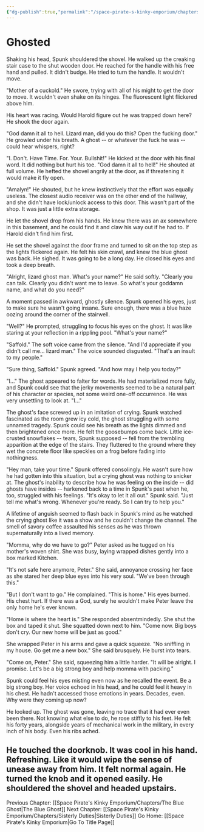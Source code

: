 ```yaml
---
{"dg-publish":true,"permalink":"/space-pirate-s-kinky-emporium/chapters/ghosted/"}
---
```


# Ghosted

Shaking his head, Spunk shouldered the shovel. He walked up the creaking stair case to the shut wooden door. He reached for the handle with his free hand and pulled. It didn't budge. He tried to turn the handle. It wouldn't move. 

"Mother of a cuckold." He swore, trying with all of his might to get the door to move. It wouldn't even shake on its hinges. The fluorescent light flickered above him.

His heart was racing. Would Harold figure out he was trapped down here? He shook the door again. 

"God damn it all to hell. Lizard man, did you do this? Open the fucking door." He growled under his breath. A ghost -- or whatever the fuck he was -- could hear whispers, right?

"I. Don't. Have Time. For. Your. Bullshit!" He kicked at the door with his final word. It did nothing but hurt his toe. "God damn it all to hell!" He shouted at full volume. He hefted the shovel angrily at the door, as if threatening it would make it fly open. 

"Amalyn!" He shouted, but he knew instinctively that the effort was equally useless. The closest audio receiver was on the other end of the hallway, and she didn't have lock/unlock access to this door. This wasn't part of the shop. It was just a little extra storage. 

He let the shovel drop from his hands. He knew there was an ax somewhere in this basement, and he could find it and claw his way out if he had to. If Harold didn't find him first. 

He set the shovel against the door frame and turned to sit on the top step as the lights flickered again. He felt his skin crawl, and knew the blue ghost was back. He sighed. It was going to be a long day. He closed his eyes and took a deep breath.

"Alright, lizard ghost man. What's your name?" He said softly. "Clearly you can talk. Clearly you didn't want me to leave. So what's your goddamn name, and what do you need?"

A moment passed in awkward, ghostly silence. Spunk opened his eyes, just to make sure he wasn't going insane. Sure enough, there was a blue haze oozing around the corner of the stairwell. 

"Well?" He prompted, struggling to focus his eyes on the ghost. It was like staring at your reflection in a rippling pool. "What's your name?"

"Saffold." The soft voice came from the silence. "And I'd appreciate if you didn't call me... lizard man." The voice sounded disgusted. "That's an insult to my people." 

"Sure thing, Saffold." Spunk agreed. "And how may I help you today?"

"I..." The ghost appeared to falter for words. He had materialized more fully, and Spunk could see that the jerky movements seemed to be a natural part of his character or species, not some weird one-off occurrence. He was very unsettling to look at. "I..."

The ghost's face screwed up in an imitation of crying. Spunk watched fascinated as the room grew icy cold, the ghost struggling with some unnamed tragedy. Spunk could see his breath as the lights dimmed and then brightened once more. He felt the goosebumps come back. Little ice-crusted snowflakes -- tears, Spunk supposed -- fell from the trembling apparition at the edge of the stairs. They fluttered to the ground where they wet the concrete floor like speckles on a frog before fading into nothingness. 

"Hey man, take your time." Spunk offered consolingly. He wasn't sure how he had gotten into this situation, but a crying ghost was nothing to snicker at. The ghost's inability to describe how he was feeling on the inside -- did ghosts have insides -- harkened back to a time in Spunk's past when he, too, struggled with his feelings. "It's okay to let it all out." Spunk said. "Just tell me what's wrong. Whenever you're ready. So I can try to help you."

A lifetime of anguish seemed to flash back in Spunk's mind as he watched the crying ghost like it was a show and he couldn't change the channel. The smell of savory coffee assaulted his senses as he was thrown supernaturally into a lived memory.

"Momma, why do we have to go?" Peter asked as he tugged on his mother's woven shirt. She was busy, laying wrapped dishes gently into a box marked Kitchen. 

"It's not safe here anymore, Peter." She said, annoyance crossing her face as she stared her deep blue eyes into his very soul. "We've been through this."

"But I don't want to go." He complained. "This is home." His eyes burned. His chest hurt. If there was a God, surely he wouldn't make Peter leave the only home he's ever known. 

"Home is where the heart is." She responded absentmindedly. She shut the box and taped it shut. She squatted down next to him. "Come now. Big boys don't cry. Our new home will be just as good."

She wrapped Peter in his arms and gave a quick squeeze. "No sniffling in my house. Go get me a new box." She said brusquely.  He burst into tears.

"Come on, Peter." She said, squeezing him a little harder. "It will be alright. I promise. Let's be a big strong boy and help momma with packing."

Spunk could feel his eyes misting even now as he recalled the event. Be a big strong boy. Her voice echoed in his head, and he could feel it heavy in his chest. He hadn't accessed those emotions in years. Decades, even. Why were they coming up now?

He looked up. The ghost was gone, leaving no trace that it had ever even been there. Not knowing what else to do, he rose stiffly to his feet. He felt his forty years, alongside years of mechanical work in the military, in every inch of his body. Even his ribs ached. 

He touched the doorknob. It was cool in his hand. Refreshing. Like it would wipe the sense of unease away from him. It felt normal again. He turned the knob and it opened easily. He shouldered the shovel and headed upstairs. 
  
---
Previous Chapter: [[Space Pirate's Kinky Emporium/Chapters/The Blue Ghost\|The Blue Ghost]]
Next Chapter: [[Space Pirate's Kinky Emporium/Chapters/Sisterly Duties\|Sisterly Duties]]
Go Home: [[Space Pirate's Kinky Emporium\|Go To Title Page]]
  


